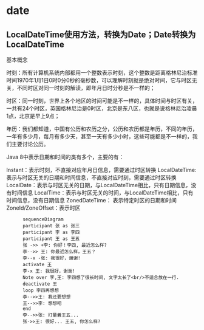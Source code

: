 # date

## LocalDateTime使用方法，转换为Date；Date转换为LocalDateTime

基本概念

时刻：所有计算机系统内部都用一个整数表示时刻，这个整数是距离格林尼治标准时间1970年1月1日0时0分0秒的毫秒数，可以理解时刻就是绝对时间，它与时区无关，不同时区对同一时刻的解读，即年月日时分秒是不一样的；

时区：同一时刻，世界上各个地区的时间可能是不一样的，具体时间与时区有关，一共有24个时区，英国格林尼治是0时区，北京是东八区，也就是说格林尼治凌晨1点，北京是早上9点；

年历：我们都知道，中国有公历和农历之分，公历和农历都是年历，不同的年历，一年有多少月，每月有多少天，甚至一天有多少小时，这些可能都是不一样的，我们主要讨论公历。

Java 8中表示日期和时间的类有多个，主要的有：

Instant：表示时刻，不直接对应年月日信息，需要通过时区转换
LocalDateTime: 表示与时区无关的日期和时间信息，不直接对应时刻，需要通过时区转换
LocalDate：表示与时区无关的日期，与LocalDateTime相比，只有日期信息，没有时间信息
LocalTime：表示与时区无关的时间，与LocalDateTime相比，只有时间信息，没有日期信息
ZonedDateTime： 表示特定时区的日期和时间
ZoneId/ZoneOffset：表示时区


```mermaid
      sequenceDiagram
      participant 张 as 张三
      participant 李 as 李四
      participant 王 as 王五
      张 ->> +李: 你好！李四, 最近怎么样?
      李-->> 王: 你最近怎么样，王五？
      李--x -张: 我很好，谢谢!
      activate 王
      李-x 王: 我很好，谢谢!
      Note over 李,王: 李四想了很长时间, 文字太长了<br/>不适合放在一行.
      deactivate 王
      loop 李四再想想
      李-->>王: 我还要想想
      王-->>李: 想想吧
      end
      李-->>张: 打量着王五...
      张->>王: 很好... 王五, 你怎么样?
```
